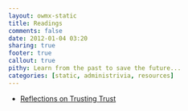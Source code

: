 ```yaml
---
layout: owmx-static
title: Readings
comments: false
date: 2012-01-04 03:20
sharing: true
footer: true
callout: true
pithy: Learn from the past to save the future...
categories: [static, administrivia, resources]
---
```


* [Reflections on Trusting Trust](http://www.ece.cmu.edu/~ganger/712.fall02/papers/p761-thompson.pdf)